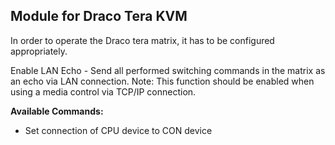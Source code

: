 ## Module for Draco Tera KVM

In order to operate the Draco tera matrix, it has to be configured appropriately.

Enable LAN Echo - Send all performed switching commands in the matrix as an echo via LAN connection.
Note: This function should be enabled when using a media control via TCP/IP connection.


**Available Commands:**

* Set connection of CPU device to CON device